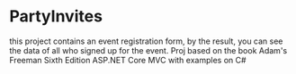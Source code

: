 # PartyInvites
this project contains an event registration form,
by the result, you can see the data of all who signed up for the event.
Proj based on the book Adam's Freeman Sixth Edition ASP.NET Core MVC with examples on С# 
